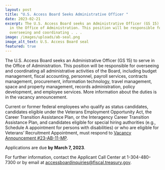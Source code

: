 ```yaml
---
layout: post
title: "U.S. Access Board Seeks Administrative Officer "
date: 2023-02-21
excerpt: The U.S. Access Board seeks an Administrative Officer (GS 15) to serve
  in the Office of Administration. This position will be responsible for
  overseeing and coordinating . . .
image: /images/uploads/ab-seal.png
image_alt_text: U.S. Access Board seal
featured: true
---
```

The U.S. Access Board seeks an Administrative Officer (GS 15) to serve in the Office of Administration. This position will be responsible for overseeing and coordinating all administrative activities of the Board, including budget management, fiscal accounting, personnel, payroll services, contracts management, procurement, information technology, travel management, space and property management, records administration, policy development, and employee services. More information about the duties is in the vacancy announcement.    

Current or former federal employees who qualify as status candidates, candidates eligible under the Veterans Employment Opportunity Act, the Career Transition Assistance Plan, or the Interagency Career Transition Assistance Plan, and candidates eligible for special hiring authorities (e.g., Schedule A appointment for persons with disabilities) or who are eligible for Veterans’ Recruitment Appointment, must respond to [Vacancy Announcement #23-AB-11-MP](https://www.usajobs.gov/job/707702200). 

Applications are due **by March 7, 2023**.   

For further information, contact the Applicant Call Center at 1-304-480-7300 or by email at [accessboardinquiries@fiscal.treasury.gov](mailto:accessboardinquiries@fiscal.treasury.gov).